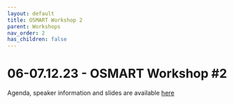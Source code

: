 ```yaml
---
layout: default
title: OSMART Workshop 2
parent: Workshops
nav_order: 2
has_children: false
---
```


# 06-07.12.23 - OSMART Workshop #2
Agenda, speaker information and slides are available [here](https://www.5g-mag.com/post/06-07-12-23-osmart-workshop-2)
